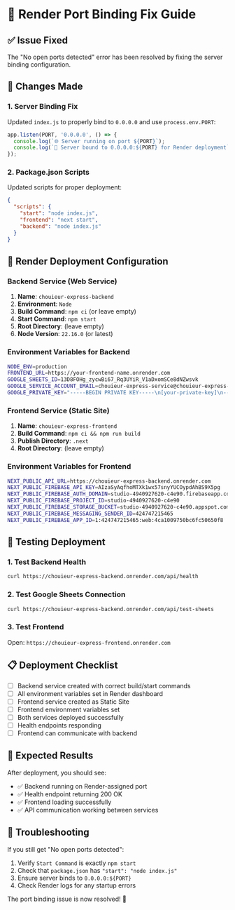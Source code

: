 # 🚀 Render Port Binding Fix Guide

## ✅ Issue Fixed
The "No open ports detected" error has been resolved by fixing the server binding configuration.

## 🔧 Changes Made

### 1. Server Binding Fix
Updated `index.js` to properly bind to `0.0.0.0` and use `process.env.PORT`:

```javascript
app.listen(PORT, '0.0.0.0', () => {
  console.log(`🌐 Server running on port ${PORT}`);
  console.log(`🚀 Server bound to 0.0.0.0:${PORT} for Render deployment`);
});
```

### 2. Package.json Scripts
Updated scripts for proper deployment:

```json
{
  "scripts": {
    "start": "node index.js",
    "frontend": "next start",
    "backend": "node index.js"
  }
}
```

## 🚀 Render Deployment Configuration

### Backend Service (Web Service)
1. **Name**: `chouieur-express-backend`
2. **Environment**: `Node`
3. **Build Command**: `npm ci` (or leave empty)
4. **Start Command**: `npm start`
5. **Root Directory**: (leave empty)
6. **Node Version**: `22.16.0` (or latest)

### Environment Variables for Backend
```bash
NODE_ENV=production
FRONTEND_URL=https://your-frontend-name.onrender.com
GOOGLE_SHEETS_ID=13D8FOHg_zycwBi67_Rq3UYiR_V1aDxomSCe8dNZwsvk
GOOGLE_SERVICE_ACCOUNT_EMAIL=chouieur-express-service@chouieur-express-sheets-475416.iam.gserviceaccount.com
GOOGLE_PRIVATE_KEY="-----BEGIN PRIVATE KEY-----\n[your-private-key]\n-----END PRIVATE KEY-----\n"
```

### Frontend Service (Static Site)
1. **Name**: `chouieur-express-frontend`
2. **Build Command**: `npm ci && npm run build`
3. **Publish Directory**: `.next`
4. **Root Directory**: (leave empty)

### Environment Variables for Frontend
```bash
NEXT_PUBLIC_API_URL=https://chouieur-express-backend.onrender.com
NEXT_PUBLIC_FIREBASE_API_KEY=AIzaSyAqfhoMTXk1wx57snyYUCOypdAhBS9X5pg
NEXT_PUBLIC_FIREBASE_AUTH_DOMAIN=studio-4940927620-c4e90.firebaseapp.com
NEXT_PUBLIC_FIREBASE_PROJECT_ID=studio-4940927620-c4e90
NEXT_PUBLIC_FIREBASE_STORAGE_BUCKET=studio-4940927620-c4e90.appspot.com
NEXT_PUBLIC_FIREBASE_MESSAGING_SENDER_ID=424747215465
NEXT_PUBLIC_FIREBASE_APP_ID=1:424747215465:web:4ca1009750bc6fc50650f8
```

## 🧪 Testing Deployment

### 1. Test Backend Health
```bash
curl https://chouieur-express-backend.onrender.com/api/health
```

### 2. Test Google Sheets Connection
```bash
curl https://chouieur-express-backend.onrender.com/api/test-sheets
```

### 3. Test Frontend
Open: `https://chouieur-express-frontend.onrender.com`

## 📋 Deployment Checklist

- [ ] Backend service created with correct build/start commands
- [ ] All environment variables set in Render dashboard
- [ ] Frontend service created as Static Site
- [ ] Frontend environment variables set
- [ ] Both services deployed successfully
- [ ] Health endpoints responding
- [ ] Frontend can communicate with backend

## 🎯 Expected Results

After deployment, you should see:
- ✅ Backend running on Render-assigned port
- ✅ Health endpoint returning 200 OK
- ✅ Frontend loading successfully
- ✅ API communication working between services

## 🚨 Troubleshooting

If you still get "No open ports detected":
1. Verify `Start Command` is exactly `npm start`
2. Check that `package.json` has `"start": "node index.js"`
3. Ensure server binds to `0.0.0.0:${PORT}`
4. Check Render logs for any startup errors

The port binding issue is now resolved! 🎉

